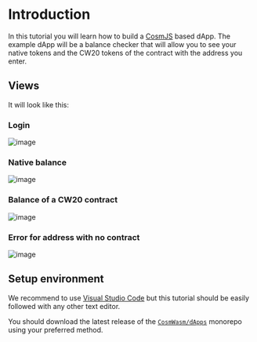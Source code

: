# Introduction

In this tutorial you will learn how to build a [CosmJS](https://github.com/cosmos/cosmjs) based dApp. The example dApp will be a balance checker that will allow you to see your native tokens and the CW20 tokens of the contract with the address you enter.

## Views

It will look like this:

### Login
![image](../../.vuepress/public/assets/frontend-dapp/login.png)

### Native balance
![image](../../.vuepress/public/assets/frontend-dapp/balance-native.png)

### Balance of a CW20 contract
![image](../../.vuepress/public/assets/frontend-dapp/balance-cw20.png)

### Error for address with no contract
![image](../../.vuepress/public/assets/frontend-dapp/balance-error.png)

## Setup environment

We recommend to use [Visual Studio Code](https://code.visualstudio.com) but this tutorial should be easily followed with any other text editor.

You should download the latest release of the [`CosmWasm/dApps`](https://github.com/CosmWasm/dApps) monorepo using your preferred method.
